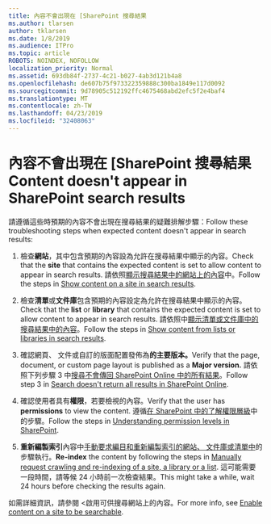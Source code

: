 ```yaml
---
title: 內容不會出現在 [SharePoint 搜尋結果
ms.author: tlarsen
author: tklarsen
ms.date: 1/8/2019
ms.audience: ITPro
ms.topic: article
ROBOTS: NOINDEX, NOFOLLOW
localization_priority: Normal
ms.assetid: 693db84f-2737-4c21-b027-4ab3d121b4a8
ms.openlocfilehash: de607b75f973322359888c300ba1849e117d0092
ms.sourcegitcommit: 9d78905c512192ffc4675468abd2efc5f2e4baf4
ms.translationtype: MT
ms.contentlocale: zh-TW
ms.lasthandoff: 04/23/2019
ms.locfileid: "32408063"
---
```

# <a name="content-doesnt-appear-in-sharepoint-search-results"></a><span data-ttu-id="76aa4-102">內容不會出現在 [SharePoint 搜尋結果</span><span class="sxs-lookup"><span data-stu-id="76aa4-102">Content doesn't appear in SharePoint search results</span></span>

<span data-ttu-id="76aa4-103">請遵循這些時預期的內容不會出現在搜尋結果的疑難排解步驟：</span><span class="sxs-lookup"><span data-stu-id="76aa4-103">Follow these troubleshooting steps when expected content doesn't appear in search results:</span></span>
  
1. <span data-ttu-id="76aa4-104">檢查**網站**，其中包含預期的內容設為允許在搜尋結果中顯示的內容。</span><span class="sxs-lookup"><span data-stu-id="76aa4-104">Check that the **site** that contains the expected content is set to allow content to appear in search results.</span></span> <span data-ttu-id="76aa4-105">請依照[顯示搜尋結果中的網站上的內容](https://docs.microsoft.com/sharepoint/make-site-content-searchable#show-content-on-a-site-in-search-results)中。</span><span class="sxs-lookup"><span data-stu-id="76aa4-105">Follow the steps in [Show content on a site in search results](https://docs.microsoft.com/sharepoint/make-site-content-searchable#show-content-on-a-site-in-search-results).</span></span>
    
2. <span data-ttu-id="76aa4-106">檢查**清單**或**文件庫**包含預期的內容設定為允許在搜尋結果中顯示的內容。</span><span class="sxs-lookup"><span data-stu-id="76aa4-106">Check that the **list** or **library** that contains the expected content is set to allow content to appear in search results.</span></span> <span data-ttu-id="76aa4-107">請依照中[顯示清單或文件庫中的搜尋結果中的內容](https://docs.microsoft.com/sharepoint/make-site-content-searchable#show-content-from-lists-or-libraries-in-search-results)。</span><span class="sxs-lookup"><span data-stu-id="76aa4-107">Follow the steps in [Show content from lists or libraries in search results](https://docs.microsoft.com/sharepoint/make-site-content-searchable#show-content-from-lists-or-libraries-in-search-results).</span></span> 
    
3. <span data-ttu-id="76aa4-108">確認網頁、 文件或自訂的版面配置發佈為**的主要版本。**</span><span class="sxs-lookup"><span data-stu-id="76aa4-108">Verify that the page, document, or custom page layout is published as a **Major version.**</span></span> <span data-ttu-id="76aa4-109">請依照下列步驟 3 中[搜尋不會傳回 SharePoint Online 中的所有結果](https://go.microsoft.com/fwlink/?linkid=874525)。</span><span class="sxs-lookup"><span data-stu-id="76aa4-109">Follow step 3 in [Search doesn't return all results in SharePoint Online](https://go.microsoft.com/fwlink/?linkid=874525).</span></span>
    
4. <span data-ttu-id="76aa4-110">確認使用者具有**權限**，若要檢視的內容。</span><span class="sxs-lookup"><span data-stu-id="76aa4-110">Verify that the user has **permissions** to view the content.</span></span> <span data-ttu-id="76aa4-111">遵循[在 SharePoint 中的了解權限層級](https://go.microsoft.com/fwlink/?linkid=867071)中的步驟。</span><span class="sxs-lookup"><span data-stu-id="76aa4-111">Follow the steps in [Understanding permission levels in SharePoint](https://go.microsoft.com/fwlink/?linkid=867071).</span></span>
    
5. <span data-ttu-id="76aa4-112">**重新編製索引**內容中[手動要求編目和重新編製索引的網站、 文件庫或清單中](https://docs.microsoft.com/sharepoint/crawl-site-content)的步驟執行。</span><span class="sxs-lookup"><span data-stu-id="76aa4-112">**Re-index** the content by following the steps in [Manually request crawling and re-indexing of a site, a library or a list](https://docs.microsoft.com/sharepoint/crawl-site-content).</span></span> <span data-ttu-id="76aa4-113">這可能需要一段時間，請等候 24 小時前一次檢查結果。</span><span class="sxs-lookup"><span data-stu-id="76aa4-113">This might take a while, wait 24 hours before checking the results again.</span></span>
    
<span data-ttu-id="76aa4-114">如需詳細資訊，請參閱 <<c0>啟用可供搜尋網站上的內容。</span><span class="sxs-lookup"><span data-stu-id="76aa4-114">For more info, see [Enable content on a site to be searchable](https://docs.microsoft.com/sharepoint/make-site-content-searchable).</span></span> 
  

